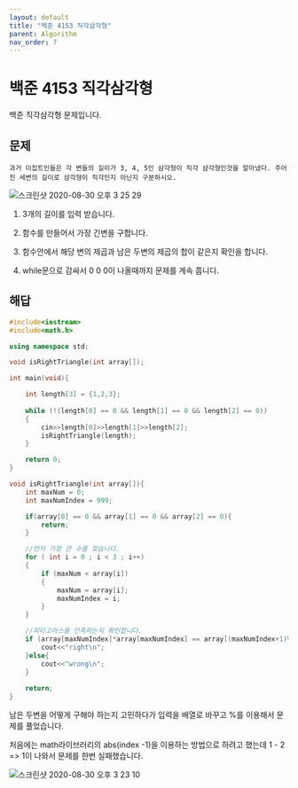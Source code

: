 ```yaml
---
layout: default
title: "백준 4153 직각삼각형"
parent: Algorithm
nav_order: 7
---
```


# 백준 4153 직각삼각형

백준 직각삼각형 문제입니다.

## 문제

```
과거 이집트인들은 각 변들의 길이가 3, 4, 5인 삼각형이 직각 삼각형인것을 알아냈다. 주어진 세변의 길이로 삼각형이 직각인지 아닌지 구분하시오.
```

![스크린샷 2020-08-30 오후 3 25 29](https://user-images.githubusercontent.com/16849874/91652746-176a5680-ead5-11ea-99f6-819461061f20.png)

1. 3개의 길이를 입력 받습니다.

2. 함수를 만들어서 가장 긴변을 구합니다.

3. 함수안에서 해당 변의 제곱과 남은 두변의 제곱의 합이 같은지 확인을 합니다.

4. while문으로 감싸서 0 0 0이 나올때까지 문제를 계속 풉니다.

## 해답

```C++
#include<iostream>
#include<math.h>

using namespace std;

void isRightTriangle(int array[]);

int main(void){

    int length[3] = {1,2,3};
    
    while (!(length[0] == 0 && length[1] == 0 && length[2] == 0))
    {
        cin>>length[0]>>length[1]>>length[2];
        isRightTriangle(length);    
    }

    return 0;
}

void isRightTriangle(int array[]){
    int maxNum = 0;
    int maxNumIndex = 999;

    if(array[0] == 0 && array[1] == 0 && array[2] == 0){
        return;
    }

    //먼저 가장 큰 수를 찾습니다.
    for ( int i = 0 ; i < 3 ; i++)
    {
        if (maxNum < array[i])
        {
            maxNum = array[i];
            maxNumIndex = i;
        }
    }

    //피타고라스를 만족하는지 확인합니다.
    if (array[maxNumIndex]*array[maxNumIndex] == array[(maxNumIndex+1)%3]*array[(maxNumIndex+1)%3] + array[(maxNumIndex+2)%3]*array[(maxNumIndex+2)%3]){
        cout<<"right\n";
    }else{
        cout<<"wrong\n";
    }
    
    return;
}
```

남은 두변을 어떻게 구해야 하는지 고민하다가 입력을 배열로 바꾸고 %를 이용해서 문제를 풀었습니다.

처음에는 math라이브러리의 abs(index -1)을 이용하는 방법으로 하려고 했는데 1 - 2 => 1이 나와서 문제를 한번 실패했습니다.

![스크린샷 2020-08-30 오후 3 23 10](https://user-images.githubusercontent.com/16849874/91652788-66b08700-ead5-11ea-8d78-14780f567bf1.png)
